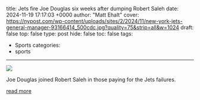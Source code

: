 title: Jets fire Joe Douglas six weeks after dumping Robert Saleh
date: 2024-11-19 17:17:03 +0000
author: "Matt Ehalt"
cover: https://nypost.com/wp-content/uploads/sites/2/2024/11/new-york-jets-general-manager-93166414_500cdc.jpg?quality=75&strip=all&w=1024
draft: false
top: false
type: post
hide: false
toc: false
tags:
  - Sports
categories:
  - sports
---

![](https://nypost.com/wp-content/uploads/sites/2/2024/11/new-york-jets-general-manager-93166414_500cdc.jpg?quality=75&strip=all&w=1024)

Joe Douglas joined Robert Saleh in those paying for the Jets failures.

[read more](https://nypost.com/2024/11/19/sports/jets-fire-joe-douglas-six-weeks-after-dumping-robert-saleh/)

